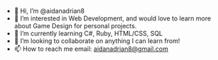 - 👋 Hi, I’m @aidanadrian8
- 👀 I’m interested in Web Development, and would love to learn more about Game Design for personal projects.
- 🌱 I’m currently learning C#, Ruby, HTML/CSS, SQL
- 💞️ I’m looking to collaborate on anything I can learn from!
- 📫 How to reach me email: aidanadrian8@gmail.com

<!---
aidanadrian8/aidanadrian8 is a ✨ special ✨ repository because its `README.md` (this file) appears on your GitHub profile.
You can click the Preview link to take a look at your changes.
--->
